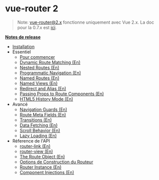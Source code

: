 # vue-router 2
<!--email_off-->
> Note: vue-router@2.x fonctionne uniquement avec Vue 2.x. La doc pour la 0.7.x est [ici](https://github.com/vuejs/vue-router/tree/1.0/docs/en).
<!--/email_off-->
**[Notes de release](https://github.com/vuejs/vue-router/releases)**

- [Installation](installation.md)
- Essentiel
  - [Pour commencer](essentials/getting-started.md)
  - [Dynamic Route Matching (En)](essentials/dynamic-matching.md)
  - [Nested Routes (En)](essentials/nested-routes.md)
  - [Programmatic Navigation (En)](essentials/navigation.md)
  - [Named Routes (En)](essentials/named-routes.md)
  - [Named Views (En)](essentials/named-views.md)
  - [Redirect and Alias (En)](essentials/redirect-and-alias.md)
  - [Passing Props to Route Components (En)](essentials/passing-props.md)
  - [HTML5 History Mode (En)](essentials/history-mode.md)
- Avancé
  - [Navigation Guards (En)](advanced/navigation-guards.md)
  - [Route Meta Fields (En)](advanced/meta.md)
  - [Transitions (En)](advanced/transitions.md)
  - [Data Fetching (En)](advanced/data-fetching.md)
  - [Scroll Behavior (En)](advanced/scroll-behavior.md)
  - [Lazy Loading (En)](advanced/lazy-loading.md)
- Réference de l'API
  - [router-link (En)](api/router-link.md)
  - [router-view (En)](api/router-view.md)
  - [The Route Object (En)](api/route-object.md)
  - [Options de Construction du Routeur](api/options.md)
  - [Router Instance (En)](api/router-instance.md)
  - [Component Injections (En)](api/component-injections.md)
